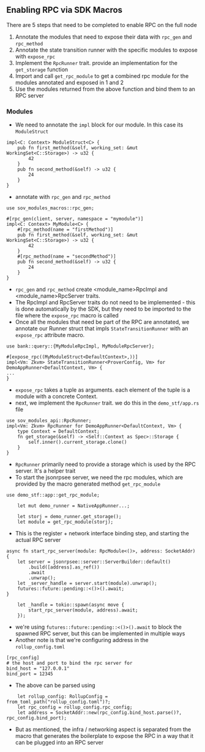 ## Enabling RPC via SDK Macros
There are 5 steps that need to be completed to enable RPC on the full node
1. Annotate the modules that need to expose their data with `rpc_gen` and `rpc_method`
2. Annotate the state transition runner with the specific modules to expose with `expose_rpc`
3. Implement the `RpcRunner` trait. provide an implementation for the `get_storage` function
4. Import and call `get_rpc_module` to get a combined rpc module for the modules annotated and exposed in 1 and 2
5. Use the modules returned from the above function and bind them to an RPC server

### Modules
* We need to annotate the `impl` block for our module. In this case its `ModuleStruct`
```
impl<C: Context> ModuleStruct<C> {
    pub fn first_method(&self, working_set: &mut WorkingSet<C::Storage>) -> u32 {
        42
    }
    pub fn second_method(&self) -> u32 {
        24
    }
}
```
* annotate with `rpc_gen` and `rpc_method`
```
use sov_modules_macros::rpc_gen;

#[rpc_gen(client, server, namespace = "mymodule")]
impl<C: Context> MyModule<C> {
    #[rpc_method(name = "firstMethod")]
    pub fn first_method(&self, working_set: &mut WorkingSet<C::Storage>) -> u32 {
        42
    }
    #[rpc_method(name = "secondMethod")]
    pub fn second_method(&self) -> u32 {
        24
    }
}
```
* `rpc_gen` and `rpc_method` create <module_name>RpcImpl and <module_name>RpcServer traits. 
* The RpcImpl and RpcServer traits do not need to be implemented - this is done automatically by the SDK, but they need to be imported to the file where the `expose_rpc` macro is called
* Once all the modules that need be part of the RPC are annotated, we annotate our Runner struct that impls `StateTransitionRunner` with an `expose_rpc` attribute macro.
```
use bank::query::{MyModuleRpcImpl, MyModuleRpcServer};

#[expose_rpc((MyModuleStruct<DefaultContext>,))]
impl<Vm: Zkvm> StateTransitionRunner<ProverConfig, Vm> for DemoAppRunner<DefaultContext, Vm> {
...
}
```
* `expose_rpc` takes a tuple as arguments. each element of the tuple is a module with a concrete Context.
* next, we implement the `RpcRunner` trait. we do this in the `demo_stf/app.rs` file
```
use sov_modules_api::RpcRunner;
impl<Vm: Zkvm> RpcRunner for DemoAppRunner<DefaultContext, Vm> {
    type Context = DefaultContext;
    fn get_storage(&self) -> <Self::Context as Spec>::Storage {
        self.inner().current_storage.clone()
    }
}
```
* `RpcRunner` primarily need to provide a storage which is used by the RPC server. It's a helper trait
* To start the jsonrpsee server, we need the rpc modules, which are provided by the macro generated method `get_rpc_module`
```
use demo_stf::app::get_rpc_module;

    let mut demo_runner = NativeAppRunner...;

    let storj = demo_runner.get_storage();
    let module = get_rpc_module(storj);
```
* This is the register + network interface binding step, and starting the actual RPC server
```
async fn start_rpc_server(module: RpcModule<()>, address: SocketAddr) {
    let server = jsonrpsee::server::ServerBuilder::default()
        .build([address].as_ref())
        .await
        .unwrap();
    let _server_handle = server.start(module).unwrap();
    futures::future::pending::<()>().await;
}  

    let _handle = tokio::spawn(async move {
        start_rpc_server(module, address).await;
    }); 

```
* we're using `futures::future::pending::<()>().await` to block the spawned RPC server, but this can be implemented in multiple ways
* Another note is that we're configuring address in the `rollup_config.toml`
```
[rpc_config]
# the host and port to bind the rpc server for
bind_host = "127.0.0.1"
bind_port = 12345
```
* The above can be parsed using
```
    let rollup_config: RollupConfig = from_toml_path("rollup_config.toml")?;
    let rpc_config = rollup_config.rpc_config;
    let address = SocketAddr::new(rpc_config.bind_host.parse()?, rpc_config.bind_port);
```
* But as mentioned, the infra / networking aspect is separated from the macro that generates the boilerplate to expose the RPC in a way that it can be plugged into an RPC server
